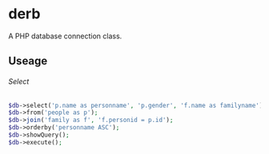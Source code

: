 # derb

A PHP database connection class.

## Useage

###### Select

```php
$db->select('p.name as personname', 'p.gender', 'f.name as familyname');
$db->from('people as p');
$db->join('family as f', 'f.personid = p.id');
$db->orderby('personname ASC');
$db->showQuery();
$db->execute();
```
